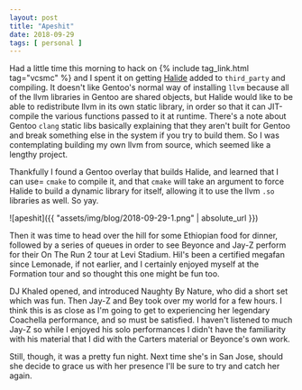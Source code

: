 ```yaml
---
layout: post
title: "Apeshit"
date: 2018-09-29
tags: [ personal ]
---
```


Had a little time this morning to hack on {% include tag_link.html tag="vcsmc" %}
and I spent it on getting [Halide](http://halide-lang.org/) added to
`third_party` and compiling. It doesn't like Gentoo's normal way of installing
`llvm` because all of the llvm libraries in Gentoo are shared objects, but
Halide would like to be able to redistribute llvm in its own static library,
in order so that it can JIT-compile the various functions passed to it at
runtime. There's a note about Gentoo `clang` static libs basically explaining
that they aren't built for Gentoo and break something else in the system if
you try to build them. So I was contemplating building my own llvm from source,
which seemed like a lengthy project.

Thankfully I found a Gentoo overlay that builds Halide, and learned that I can
use= `cmake` to compile it, and that `cmake` will take an argument to force
Halide to build a dynamic library for itself, allowing it to use the llvm `.so`
libraries as well. So yay.

![apeshit]({{ "assets/img/blog/2018-09-29-1.png" | absolute_url }})

Then it was time to head over the hill for some Ethiopian food for dinner,
followed by a series of queues in order to see Beyonce and Jay-Z perform
for their On The Run 2 tour at Levi Stadium. Hil's been a certified megafan
since Lemonade, if not earlier, and I certainly enjoyed myself at the Formation
tour and so thought this one might be fun too.

DJ Khaled opened, and introduced Naughty By Nature, who did a short set which
was fun. Then Jay-Z and Bey took over my world for a few hours. I think this
is as close as I'm going to get to experiencing her legendary Coachella
performance, and so must be satisfied. I haven't listened to much Jay-Z so
while I enjoyed his solo performances I didn't have the familiarity with his
material that I did with the Carters material or Beyonce's own work.

Still, though, it was a pretty fun night. Next time she's in San Jose, should
she decide to grace us with her presence I'll be sure to try and catch her again.
